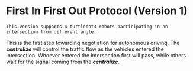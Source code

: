 # First In First Out Protocol (Version 1)

    This version supports 4 turtlebot3 robots participating in an intersection from different angle.

This is the first step towarding negotiation for autonomous driving. The ***centralize*** will control the traffic flow as the vehicles entered the intersection. Whoever entered the intersection first will pass, while others wait for the signal coming from the ***centralize***.